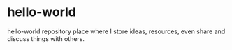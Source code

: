 # hello-world
hello-world repository  place where I store ideas, resources, even share and discuss things with others.
